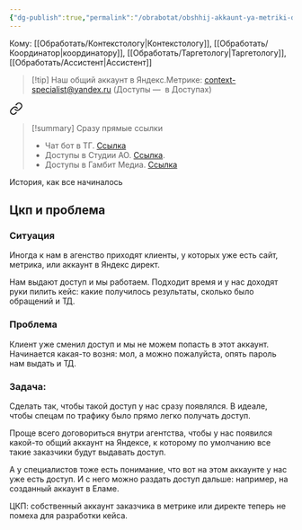 ```yaml
---
{"dg-publish":true,"permalink":"/obrabotat/obshhij-akkaunt-ya-metriki-dlya-agentstva/"}
---
```


Кому: [[Обработать/Контекстологу\|Контекстологу]], [[Обработать/Координатор\|координатору]], [[Обработать/Таргетологу\|Таргетологу]], [[Обработать/Ассистент\|Ассистент]]

> [!tip] Наш общий аккаунт в Яндекс.Метрике:
>  context-specialist@yandex.ru
>  (Доступы —  в Доступах)



<div class="transclusion internal-embed is-loaded"><a class="markdown-embed-link" href="/obrabotat/znakomstvo-s-chat-botom-dlya-sotrudnikov/#b8d72c" aria-label="Open link"><svg xmlns="http://www.w3.org/2000/svg" width="24" height="24" viewBox="0 0 24 24" fill="none" stroke="currentColor" stroke-width="2" stroke-linecap="round" stroke-linejoin="round" class="svg-icon lucide-link"><path d="M10 13a5 5 0 0 0 7.54.54l3-3a5 5 0 0 0-7.07-7.07l-1.72 1.71"></path><path d="M14 11a5 5 0 0 0-7.54-.54l-3 3a5 5 0 0 0 7.07 7.07l1.71-1.71"></path></svg></a><div class="markdown-embed">



> [!summary] Сразу прямые ссылки 
> - Чат бот в ТГ. [Ссылка](https://mnlp.cc/mini?domain=voronka2&id=10)
> - Доступы в Студии АО. [Ссылка](https://docs.google.com/spreadsheets/d/1mWZLzg4n9pmIWodL_H9FvVoPuTR_DXOzCM1AUN_cUoM/edit#gid=0).
> - Доступы в Гамбит Медиа. [Ссылка](https://docs.google.com/spreadsheets/d/13GZS_KEX0ySm16EoqeV7N_PO4LVEnpkMpOHhpykae1g/edit#gid=1030568358)

</div></div>


История, как все начиналось

<div class="transclusion internal-embed is-loaded"><div class="markdown-embed">



## Цкп и проблема 

### Ситуация
Иногда к нам в агенство приходят клиенты, у которых уже есть сайт, метрика, или аккаунт в Яндекс директ. 

Нам выдают доступ и мы работаем. Подходит время и у нас доходят руки пилить кейс: какие получилось результаты, сколько было обращений и ТД.

### Проблема
Клиент уже сменил доступ и мы не можем попасть в этот аккаунт. Начинается какая-то возня: мол, а можно пожалуйста, опять пароль нам выдать и ТД. 

### Задача: 
Сделать так, чтобы такой доступ у нас сразу появлялся. В идеале, чтобы спецам по трафику было прямо легко получать доступ. 

Проще всего договориться внутри агентства, чтобы у нас появился какой-то общий аккаунт на Яндексе, к которому по умолчанию все такие заказчики будут выдавать доступ. 

А у специалистов тоже есть понимание, что вот на этом аккаунте у нас уже есть доступ. И с него можно раздать доступ дальше: например, на созданный аккаунт в Еламе.

ЦКП: собственный аккаунт заказчика в метрике или директе теперь не помеха для разработки кейса.

</div></div>
